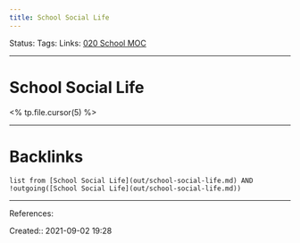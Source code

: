 ```yaml
---
title: School Social Life
---
```

Status: 
Tags: 
Links: [020 School MOC](out/020-school-moc.md)
___
# School Social Life
<% tp.file.cursor(5) %>
___
# Backlinks
```dataview
list from [School Social Life](out/school-social-life.md) AND !outgoing([School Social Life](out/school-social-life.md))
```
___
References:

Created:: 2021-09-02 19:28
